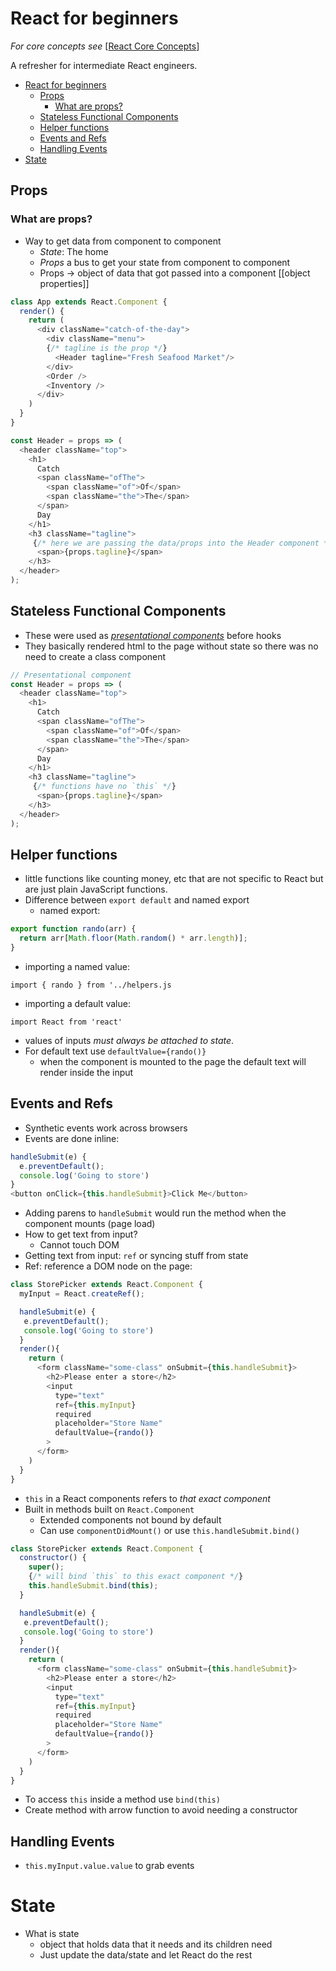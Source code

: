 # React for beginners

*For core concepts see* [[React Core Concepts]]


A refresher for intermediate React engineers.
- [React for beginners](#react-for-beginners)
  - [Props](#props)
    - [What are props?](#what-are-props)
  - [Stateless Functional Components](#stateless-functional-components)
  - [Helper functions](#helper-functions)
  - [Events and Refs](#events-and-refs)
  - [Handling Events](#handling-events)
- [State](#state)


## Props

### What are props?
- Way to get data from component to component
  - *State*: The home
  - *Props* a bus to get your state from component to component
  - Props -> object of data that got passed into a component [[object properties]]

```js
class App extends React.Component {
  render() {
    return (
      <div className="catch-of-the-day">
        <div className="menu">
        {/* tagline is the prop */}
          <Header tagline="Fresh Seafood Market"/>
        </div>
        <Order />
        <Inventory />
      </div>
    )
  }
}
```

```js
const Header = props => (
  <header className="top">
    <h1>
      Catch
      <span className="ofThe">
        <span className="of">Of</span>
        <span className="the">The</span>
      </span>
      Day
    </h1>
    <h3 className="tagline">
     {/* here we are passing the data/props into the Header component */}
      <span>{props.tagline}</span>
    </h3>
  </header>
);
```

## Stateless Functional Components

- These were used as *[presentational components](https://medium.com/@dan_abramov/smart-and-dumb-components-7ca2f9a7c7d0)* before hooks
- They basically rendered html to the page without state so there was no need to create a class component

```js
// Presentational component
const Header = props => (
  <header className="top">
    <h1>
      Catch
      <span className="ofThe">
        <span className="of">Of</span>
        <span className="the">The</span>
      </span>
      Day
    </h1>
    <h3 className="tagline">
     {/* functions have no `this` */}
      <span>{props.tagline}</span>
    </h3>
  </header>
);
```

## Helper functions

- little functions like counting money, etc that are not specific to React but are just plain JavaScript functions.
- Difference between `export default` and named export
  - named export:

```js
export function rando(arr) {
  return arr[Math.floor(Math.random() * arr.length)];
}
```
- importing a named value:

`import { rando } from '../helpers.js`
- importing a default value:

`import React from 'react'`

- values of inputs *must always be attached to state*.
- For default text use `defaultValue={rando()}`
  - when the component is mounted to the page the default text will render inside the input

## Events and Refs

- Synthetic events work across browsers
- Events are done inline:

```js
handleSubmit(e) {
  e.preventDefault();
  console.log('Going to store')
}
<button onClick={this.handleSubmit}>Click Me</button>
```

- Adding parens to `handleSubmit` would run the method when the component mounts (page load)
- How to get text from input?
  - Cannot touch DOM
- Getting text from input: `ref` or syncing stuff from state
- Ref: reference a DOM node on the page:

```js
class StorePicker extends React.Component {
  myInput = React.createRef();

  handleSubmit(e) {
   e.preventDefault();
   console.log('Going to store')
  }
  render(){
    return (
      <form className="some-class" onSubmit={this.handleSubmit}>
        <h2>Please enter a store</h2>
        <input
          type="text"
          ref={this.myInput}
          required
          placeholder="Store Name"
          defaultValue={rando()}
        >
      </form>
    )
  }
}
```
- `this` in a React components refers to *that exact component*
- Built in methods built on `React.Component`
  - Extended components not bound by default
  - Can use `componentDidMount()` or use `this.handleSubmit.bind()`

```js
class StorePicker extends React.Component {
  constructor() {
    super();
    {/* will bind `this` to this exact component */}
    this.handleSubmit.bind(this);
  }

  handleSubmit(e) {
   e.preventDefault();
   console.log('Going to store')
  }
  render(){
    return (
      <form className="some-class" onSubmit={this.handleSubmit}>
        <h2>Please enter a store</h2>
        <input
          type="text"
          ref={this.myInput}
          required
          placeholder="Store Name"
          defaultValue={rando()}
        >
      </form>
    )
  }
}
```
- To access `this` inside a method use `bind(this)`
- Create method with arrow function to avoid needing a constructor

## Handling Events
- `this.myInput.value.value` to grab events

# State
- What is state
  - object that holds data that it needs and its children need
  - Just update the data/state and let React do the rest


[//begin]: # "Autogenerated link references for markdown compatibility"
[React Core Concepts]: react-core-concepts "React core concepts"
[//end]: # "Autogenerated link references"